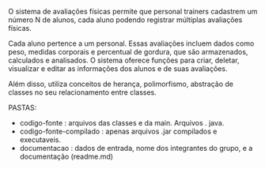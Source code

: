 O sistema de avaliações físicas permite que personal trainers cadastrem um número N
de alunos, cada aluno podendo registrar múltiplas avaliações físicas. 

Cada aluno pertence a um personal. Essas avaliações incluem dados como peso, medidas corporais e percentual de gordura, que são armazenados, calculados e analisados. O sistema oferece funções para criar, deletar, visualizar e editar as informações dos alunos e de suas avaliações. 

Além disso, utiliza conceitos de herança, polimorfismo, abstração de classes no seu relacionamento entre classes.

PASTAS: 

- codigo-fonte : arquivos das classes e da main. Arquivos . java.
- codigo-fonte-compilado : apenas arquivos .jar compilados e executaveis. 
- documentacao : dados de entrada, nome dos integrantes do grupo, e a documentação (readme.md)
